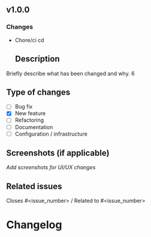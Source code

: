 ## v1.0.0

### Changes
- Chore/ci cd
  ## Description
Briefly describe what has been changed and why. 6

## Type of changes
- [ ] Bug fix
- [x] New feature
- [ ] Refactoring
- [ ] Documentation
- [ ] Configuration / infrastructure

## Screenshots (if applicable)
_Add screenshots for UI/UX changes_

## Related issues
Closes #<issue_number> / Related to #<issue_number>


# Changelog

